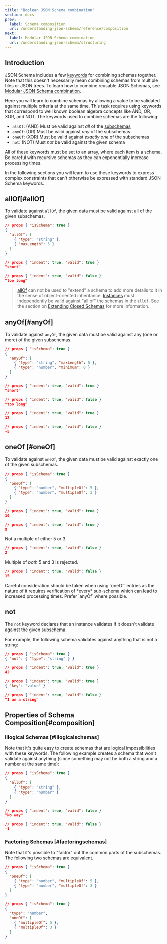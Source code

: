 ```yaml
---
title: "Boolean JSON Schema combination"
section: docs
prev: 
  label: Schema composition
  url: /understanding-json-schema/reference/composition
next: 
  label: Modular JSON Schema combination
  url: /understanding-json-schema/structuring
---
```


<Keywords label="schema composition" />

## Introduction
JSON Schema includes a few [keywords](../../learn/glossary#keyword) for combining schemas together. Note
that this doesn\'t necessarily mean combining schemas from multiple
files or JSON trees. To learn how to combine reusable JSON Schemas, see [Modular JSON Schema combination](../../understanding-json-schema/structuring). 

Here you will learn to combine schemas by allowing a value to be validated against multiple criteria at the same time. This task requires using keywords that correspond to well known boolean algebra concepts like
AND, OR, XOR, and NOT. The keywords used to combine schemas are the following:

- `allOf`: (AND) Must be valid against *all* of the [subschemas](../../learn/glossary#subschema)
- `anyOf`: (OR) Must be valid against *any* of the subschemas
- `oneOf`: (XOR) Must be valid against *exactly one* of the
    subschemas
- `not`: (NOT) Must *not* be valid against the given schema

All of these keywords must be set to an array, where each item is a
schema. Be careful with recursive schemas as they can exponentially increase processing times.

In the following sections you will learn to use these keywords to express
complex constraints that can\'t otherwise be expressed with standard
JSON Schema keywords.

<Keywords label="single: allOf single: schema composition; allOf" />

## allOf[#allOf]

To validate against `allOf`, the given data must be valid against all of the given subschemas.

```json
// props { "isSchema": true }
{
  "allOf": [
    { "type": "string" },
    { "maxLength": 5 }
  ]
}
```  

```json
// props { "indent": true, "valid": true }
"short"
```
```json
// props { "indent": true, "valid": false }
"too long"
```

> [allOf](#allof) can not be used to \"extend\" a schema to add more
details to it in the sense of object-oriented inheritance. [Instances](../../learn/glossary#instance)
must independently be valid against \"all of\" the schemas in the
`allOf`. See the section on [Extending Closed Schemas](../../understanding-json-schema/reference/object#extending) for more
information.

<Keywords label="single: anyOf single: schema composition; anyOf" />

## anyOf[#anyOf]

To validate against `anyOf`, the given data must be valid against any
(one or more) of the given subschemas.

```json
// props { "isSchema": true }
{
  "anyOf": [
    { "type": "string", "maxLength": 5 },
    { "type": "number", "minimum": 0 }
  ]
}
```  

```json
// props { "indent": true, "valid": true }
"short"
```
```json
// props { "indent": true, "valid": false }
"too long"
```
```json
// props { "indent": true, "valid": true }
12
```
```json
// props { "indent": true, "valid": false }
-5
```

<Keywords label="single: oneOf single: schema composition; oneOf" />

## oneOf [#oneOf]

To validate against `oneOf`, the given data must be valid against
exactly one of the given subschemas.

```json
// props { "isSchema": true }
{
  "oneOf": [
    { "type": "number", "multipleOf": 5 },
    { "type": "number", "multipleOf": 3 }
  ]
}
```
```json
// props { "indent": true, "valid": true }
10
```
```json
// props { "indent": true, "valid": true }
9
```
Not a multiple of either 5 or 3.

```json
// props { "indent": true, "valid": false }
2
```
Multiple of *both* 5 and 3 is rejected.

```json
// props { "indent": true, "valid": false }
15
```

<Warning>
Careful consideration should be taken when using `oneOf` entries as the nature of it requires verification of *every* sub-schema which can lead to increased processing times. Prefer `anyOf` where possible.
</Warning>

<Keywords label="single: not single: schema composition; not" />

## not

The `not` keyword declares that an instance validates if it doesn\'t
validate against the given subschema.

For example, the following schema validates against anything that is not
a string:

```json
// props { "isSchema": true }
{ "not": { "type": "string" } }
```
```json
// props { "indent": true, "valid": true }
42
```
```json
// props { "indent": true, "valid": true }
{ "key": "value" }
```
```json
// props { "indent": true, "valid": false }
"I am a string"
```

<Keywords label="single: not single: schema composition; subschema independence" />

## Properties of Schema Composition[#composition]

### Illogical Schemas [#illogicalschemas]

Note that it\'s quite easy to create schemas that are logical
impossibilities with these keywords. The following example creates a
schema that won\'t validate against anything (since something may not be
both a string and a number at the same time):

```json
// props { "isSchema": true }
{
  "allOf": [
    { "type": "string" },
    { "type": "number" }
  ]
}
```
```json
// props { "indent": true, "valid": false }
"No way"
```
```json
// props { "indent": true, "valid": false }
-1
```

### Factoring Schemas [#factoringschemas]

Note that it\'s possible to \"factor\" out the common parts of the
subschemas. The following two schemas are equivalent.

```json
// props { "isSchema": true }
{
  "oneOf": [
    { "type": "number", "multipleOf": 5 },
    { "type": "number", "multipleOf": 3 }
  ]
}
```
```json
// props { "isSchema": true }
{
  "type": "number",
  "oneOf": [
    { "multipleOf": 5 },
    { "multipleOf": 3 }
  ]
}
```